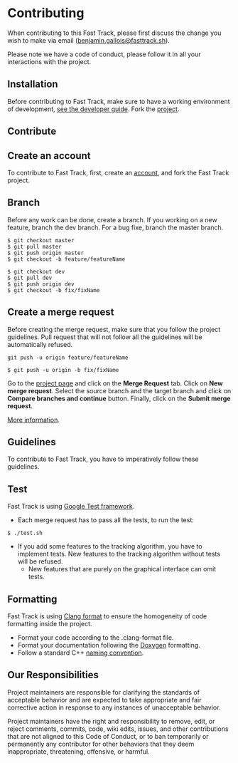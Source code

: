 # Contributing

When contributing to this Fast Track, please first discuss the change you wish to make via email (benjamin.gallois@fasttrack.sh).

Please note we have a code of conduct, please follow it in all your interactions with the project.

## Installation

Before contributing to Fast Track, make sure to have a working environment of development, [see the developer guide](http://http://www.fasttrack.sh/API/index.html).
Fork the [project](http://https://git.benjamin-gallois.fr/bgallois/FastTrack).

## Contribute

## Create an account

To contribute to Fast Track, first, create an [account](https://git.benjamin-gallois.fr), and fork the Fast Track project.

## Branch

Before any work can be done, create a branch. If you working on a new feature, branch the dev branch. For a bug fixe, branch the master branch.

```
$ git checkout master
$ git pull master
$ git push origin master
$ git checkout -b feature/featureName
```

```
$ git checkout dev
$ git pull dev
$ git push origin dev
$ git checkout -b fix/fixName
```

## Create a merge request

Before creating the merge request, make sure that you follow the project guidelines. Pull request that will not follow all the guidelines will be automatically refused.
```
git push -u origin feature/featureName
```

```
$ git push -u origin -b fix/fixName
```

Go to the [project page](https://git.benjamin-gallois.fr/bgallois/FastTrack) and click on the **Merge Request** tab. Click on **New merge request**. Select the source branch and the target branch and click on **Compare branches and continue** button. Finally, click on the **Submit merge request**.

[More information](https://docs.gitlab.com/ee/gitlab-basics/add-merge-request.html).

## Guidelines

To contribute to Fast Track, you have to imperatively follow these guidelines.

## Test

Fast Track is using [Google Test framework](https://github.com/google/googletest).
* Each merge request has to pass all the tests, to run the test:
```
$ ./test.sh
```
* If you add some features to the tracking algorithm, you have to implement tests. New features to the tracking algorithm without tests will be refused.
	* New features that are purely on the graphical interface can omit tests.

## Formatting

Fast Track is using [Clang format](https://clang.llvm.org/docs/ClangFormat.html) to ensure the homogeneity of code formatting inside the project.
* Format your code according to the .clang-format file.
* Format your documentation following the [Doxygen](http://doxygen.nl/) formatting.
* Follow a standard C++ [naming convention](https://google.github.io/styleguide/cppguide.html#Naming).  


## Our Responsibilities

Project maintainers are responsible for clarifying the standards of acceptable behavior and are expected to take appropriate and fair corrective action in response to any instances of unacceptable behavior.

Project maintainers have the right and responsibility to remove, edit, or reject comments, commits, code, wiki edits, issues, and other contributions that are not aligned to this Code of Conduct, or to ban temporarily or permanently any contributor for other behaviors that they deem inappropriate, threatening, offensive, or harmful.